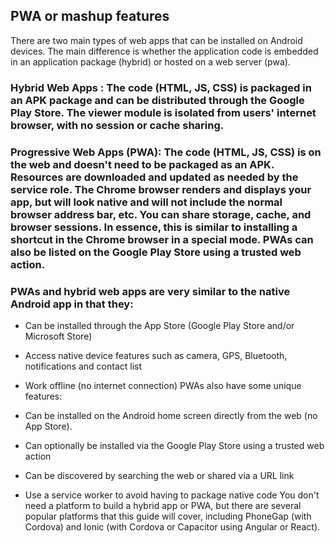 ## PWA or mashup features
There are two main types of web apps that can be installed on Android devices. The main difference is whether the application code is embedded in an application package (hybrid) or hosted on a web server (pwa).

### Hybrid Web Apps : The code (HTML, JS, CSS) is packaged in an APK package and can be distributed through the Google Play Store. The viewer module is isolated from users' internet browser, with no session or cache sharing.

### Progressive Web Apps (PWA): The code (HTML, JS, CSS) is on the web and doesn't need to be packaged as an APK. Resources are downloaded and updated as needed by the service role. The Chrome browser renders and displays your app, but will look native and will not include the normal browser address bar, etc. You can share storage, cache, and browser sessions. In essence, this is similar to installing a shortcut in the Chrome browser in a special mode. PWAs can also be listed on the Google Play Store using a trusted web action.

### PWAs and hybrid web apps are very similar to the native Android app in that they:

+ Can be installed through the App Store (Google Play Store and/or Microsoft Store)
+ Access native device features such as camera, GPS, Bluetooth, notifications and contact list
+ Work offline (no internet connection)
PWAs also have some unique features:

+ Can be installed on the Android home screen directly from the web (no App Store).
+ Can optionally be installed via the Google Play Store using a trusted web action
+ Can be discovered by searching the web or shared via a URL link
+ Use a service worker to avoid having to package native code
You don't need a platform to build a hybrid app or PWA, but there are several popular platforms that this guide will cover, including PhoneGap (with Cordova) and Ionic (with Cordova or Capacitor using Angular or React).
